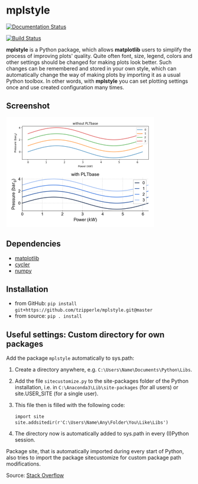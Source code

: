 # mplstyle

[![Documentation Status](https://readthedocs.org/projects/mplstyle/badge/?version=latest)](http://mplstyle.readthedocs.io/en/latest/?badge=latest)

[![Build Status](https://travis-ci.org/tzipperle/mplstyle.svg?branch=master)](https://travis-ci.org/tzipperle/mplstyle)

**mplstyle** is a Python package, which allows **matplotlib** users to simplify the process of improving plots' quality. Quite often font, size, legend, colors and other settings should be changed for making plots look better. Such changes can be remembered and stored in your own style, which can automatically change the way of making plots by importing it as a usual Python toolbox. In other words, with **mplstyle** you can set plotting settings once and use created configuration many times.

## Screenshot
<a href="docs/img/with_without.png"><img src="docs/img/with_without.png" alt="Plotting changes by applying **PLTbase** class" style="width:400px">
</a>

## Dependencies
  - [matplotlib](http://matplotlib.org/)
  - [cycler](http://matplotlib.org/cycler/)
  - [numpy](http://www.numpy.org/)
  
## Installation
  - from GitHub: `pip install git+https://github.com/tzipperle/mplstyle.git@master`
  - from source: `pip . install`

## Useful settings: Custom directory for own packages

Add the package `mplstyle` automatically to sys.path:

  1. Create a directory anywhere, e.g. `C:\Users\Name\Documents\Python\Libs`.
  2. Add the file `sitecustomize.py` to the site-packages folder of the Python installation, i.e. in `C:\Anaconda3\Lib\site-packages` (for all users) or site.USER_SITE (for a single user).
  3. This file then is filled with the following code:

      ```
      import site
      site.addsitedir(r'C:\Users\Name\Any\Folder\You\Like\Libs')
      ```

  4. The directory now is automatically added to sys.path in every (I)Python session.

Package site, that is automatically imported during every start of Python, also tries to import the package sitecustomize for custom package path modifications.

Source: [Stack Overflow](http://stackoverflow.com/q/17806673/2375855)
